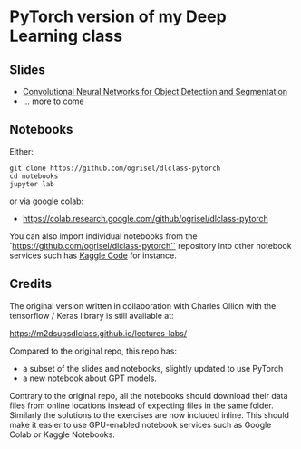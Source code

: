 # PyTorch version of my Deep Learning class

## Slides

- [Convolutional Neural Networks for Object Detection and Segmentation](https://ogrisel.github.io/dlclass-pytorch/slides/convnets_detection_segmentation)
- ... more to come

## Notebooks

Either:

```
git clone https://github.com/ogrisel/dlclass-pytorch
cd notebooks
jupyter lab
```

or via google colab:

- https://colab.research.google.com/github/ogrisel/dlclass-pytorch

You can also import individual notebooks from the
`https://github.com/ogrisel/dlclass-pytorch`` repository into other notebook
services such has [Kaggle Code](https://www.kaggle.com/code) for instance.

## Credits

The original version written in collaboration with Charles Ollion with the
tensorflow / Keras library is still available at:

https://m2dsupsdlclass.github.io/lectures-labs/

Compared to the original repo, this repo has:

- a subset of the slides and notebooks, slightly updated to use PyTorch
- a new notebook about GPT models.

Contrary to the original repo, all the notebooks should download their data
files from online locations instead of expecting files in the same folder.
Similarly the solutions to the exercises are now included inline. This should
make it easier to use GPU-enabled notebook services such as Google Colab or
Kaggle Notebooks.

